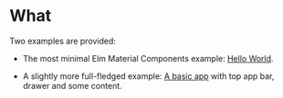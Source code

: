 # What

Two examples are provided:

* The most minimal Elm Material Components example: [Hello
  World](hello-world).

* A slightly more full-fledged example: [A basic app](basic-app) with
  top app bar, drawer and some content.
